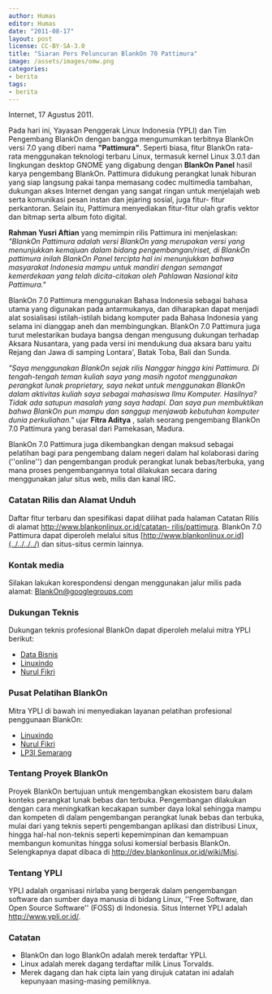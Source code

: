 ```yaml
---
author: Humas
editor: Humas
date: "2011-08-17"
layout: post
license: CC-BY-SA-3.0
title: "Siaran Pers Peluncuran BlankOn 70 Pattimura"
image: /assets/images/omw.png
categories:
- berita
tags:
- berita
---
```


Internet, 17 Agustus 2011.

Pada hari ini, Yayasan Penggerak Linux Indonesia (YPLI) dan Tim Pengembang
BlankOn dengan bangga mengumumkan terbitnya BlankOn versi 7.0 yang diberi nama
**"Pattimura"**. Seperti biasa, fitur BlankOn rata-rata menggunakan teknologi
terbaru Linux, termasuk kernel Linux 3.0.1 dan lingkungan desktop GNOME yang
digabung dengan **BlankOn Panel** hasil karya pengembang BlankOn. Pattimura
didukung perangkat lunak hiburan yang siap langsung pakai tanpa memasang codec
multimedia tambahan, dukungan akses Internet dengan yang sangat ringan untuk
menjelajah web serta komunikasi pesan instan dan jejaring sosial, juga fitur-
fitur perkantoran. Selain itu, Pattimura menyediakan fitur-fitur olah grafis
vektor dan bitmap serta album foto digital.

**Rahman Yusri Aftian** yang memimpin rilis Pattimura ini menjelaskan:
_"BlankOn Pattimura adalah versi BlankOn yang merupakan versi yang menunjukkan
kemajuan dalam bidang pengembangan/riset, di BlankOn pattimura inilah BlankOn
Panel tercipta hal ini menunjukkan bahwa masyarakat Indonesia mampu untuk
mandiri dengan semangat kemerdekaan yang telah dicita-citakan oleh Pahlawan
Nasional kita Pattimura."_

BlankOn 7.0 Pattimura menggunakan Bahasa Indonesia sebagai bahasa utama yang
digunakan pada antarmukanya, dan diharapkan dapat menjadi alat sosialisasi
istilah-istilah bidang komputer pada Bahasa Indonesia yang selama ini dianggap
aneh dan membingungkan. BlankOn 7.0 Pattimura juga turut melestarikan budaya
bangsa dengan mengusung dukungan terhadap Aksara Nusantara, yang pada versi
ini mendukung dua aksara baru yaitu Rejang dan Jawa di samping Lontara', Batak
Toba, Bali dan Sunda.

_"Saya menggunakan BlankOn sejak rilis Nanggar hingga kini Pattimura. Di
tengah-tengah teman kuliah saya yang masih ngotot menggunakan perangkat lunak
proprietary, saya nekat untuk menggunakan BlankOn dalam aktivitas kuliah saya
sebagai mahasiswa Ilmu Komputer. Hasilnya? Tidak ada satupun masalah yang saya
hadapi. Dan saya pun membuktikan bahwa BlankOn pun mampu dan sanggup menjawab
kebutuhan komputer dunia perkuliahan."_ ujar **Fitra Aditya** , salah seorang
pengembang BlankOn 7.0 Pattimura yang berasal dari Pamekasan, Madura.

BlankOn 7.0 Pattimura juga dikembangkan dengan maksud sebagai pelatihan bagi
para pengembang dalam negeri dalam hal kolaborasi daring (''online'') dan
pengembangan produk perangkat lunak bebas/terbuka, yang mana proses
pengembangannya total dilakukan secara daring menggunakan jalur situs web,
milis dan kanal IRC.

### Catatan Rilis dan Alamat Unduh

Daftar fitur terbaru dan spesifikasi dapat dilihat pada halaman Catatan Rilis
di alamat [http://www.blankonlinux.or.id/catatan-
rilis/pattimura](../../../../catatan-rilis/pattimura). BlankOn 7.0 Pattimura
dapat diperoleh melalui situs [http://www.blankonlinux.or.id](../../../../)
dan situs-situs cermin lainnya.

### Kontak media

Silakan lakukan korespondensi dengan menggunakan jalur milis pada alamat:
BlankOn@googlegroups.com

### Dukungan Teknis

Dukungan teknis profesional BlankOn dapat diperoleh melalui mitra YPLI
berikut:

  * [Data Bisnis](http://www.databisnis.com)
  * [Linuxindo](http://www.linuxindo.com)
  * [Nurul Fikri](http://www.nurulfikri.com)

### Pusat Pelatihan BlankOn

Mitra YPLI di bawah ini menyediakan layanan pelatihan profesional penggunaan
BlankOn:

  * [Linuxindo ](http://www.linuxindo.com)
  * [Nurul Fikri](http://www.nurulfikri.com)
  * [LP3I Semarang](http://semarang.lp3i.ac.id)

### Tentang Proyek BlankOn

Proyek BlankOn bertujuan untuk mengembangkan ekosistem baru dalam konteks
perangkat lunak bebas dan terbuka. Pengembangan dilakukan dengan cara
meningkatkan kecakapan sumber daya lokal sehingga mampu dan kompeten di dalam
pengembangan perangkat lunak bebas dan terbuka, mulai dari yang teknis seperti
pengembangan aplikasi dan distribusi Linux, hingga hal-hal non-teknis seperti
kepemimpinan dan kemampuan membangun komunitas hingga solusi komersial
berbasis BlankOn. Selengkapnya dapat dibaca di
<http://dev.blankonlinux.or.id/wiki/Misi>.

### Tentang YPLI

YPLI adalah organisasi nirlaba yang bergerak dalam pengembangan software dan
sumber daya manusia di bidang Linux, ''Free Software, dan Open Source
Software'' (FOSS) di Indonesia. Situs Internet YPLI adalah
<http://www.ypli.or.id/>.

### Catatan

  * BlankOn dan logo BlankOn adalah merek terdaftar YPLI.
  * Linux adalah merek dagang terdaftar milik Linus Torvalds.
  * Merek dagang dan hak cipta lain yang dirujuk catatan ini adalah kepunyaan masing-masing pemiliknya.


    